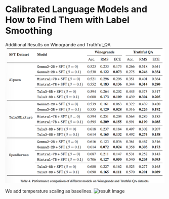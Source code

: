 # Calibrated Language Models and How to Find Them with Label Smoothing
Additional Results on Winogrande and Truthful_QA
![Project Image](lvlslm/additional_tasks.PNG)

We add temperature scaling as baselines.
![result Image](lvlslm/temperture_baseline.PNG)
